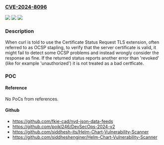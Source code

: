 ### [CVE-2024-8096](https://cve.mitre.org/cgi-bin/cvename.cgi?name=CVE-2024-8096)
![](https://img.shields.io/static/v1?label=Product&message=curl&color=blue)
![](https://img.shields.io/static/v1?label=Version&message=8.9.1%3C%3D%208.9.1%20&color=brighgreen)
![](https://img.shields.io/static/v1?label=Vulnerability&message=CWE-295%20Improper%20Certificate%20Validation&color=brighgreen)

### Description

When curl is told to use the Certificate Status Request TLS extension, often referred to as OCSP stapling, to verify that the server certificate is valid, it might fail to detect some OCSP problems and instead wrongly consider the response as fine.  If the returned status reports another error than 'revoked' (like for example 'unauthorized') it is not treated as a bad certficate.

### POC

#### Reference
No PoCs from references.

#### Github
- https://github.com/fkie-cad/nvd-json-data-feeds
- https://github.com/poikl246/DevSecOps-2024-v2
- https://github.com/siddhesh-its/Helm-Chart-Vulnerability-Scanner
- https://github.com/siddheshenginer/Helm-Chart-Vulnerability-Scanner

